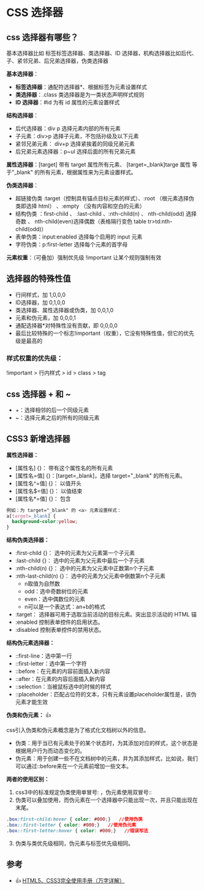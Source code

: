 # CSS 选择器

## css 选择器有哪些？

基本选择器比如 标签标签选择器、类选择器、ID 选择器，机构选择器比如后代、子、紧邻兄弟、后兄弟选择器，伪类选择器

**基本选择器**：

- **标签选择器**：通配符选择器\*、根据标签为元素设置样式
- **类选择器**：.class 类选择器是为一类状态声明样式规则
- **ID 选择器**：#id 为有 id 属性的元素设置样式

**结构选择器**：

- 后代选择器：div p 选择元素内部的所有元素
- 子元素：div>p 选择子元素，不包括孙级及以下元素
- 紧邻兄弟元素： div+p 选择紧挨着的同级兄弟元素
- 后兄弟元素选择器：p~ul 选择后面的所有兄弟元素

**属性选择器**：[target] 带有 target 属性所有元素、 [target=_blank]targe 属性 等于"\_blank" 的所有元素，根据属性来为元素设置样式。

**伪类选择器**：

- 超链接伪类 :target（控制具有锚点目标元素的样式）、:root （根元素选择伪类即选择 html） 、:empty （没有内容和空白的元素）
- 结构伪类 ：first-child 、 :last-child 、:nth-child(n) 、 nth-child(odd) 选择奇数 、 nth-child(even)选择偶数（表格隔行变色 table tr>td:nth-child(odd)）
- 表单伪类：input:enabled 选择每个启用的 input 元素
- 字符伪类：p:first-letter 选择每个元素的首字母

**元素权重**：（可叠加）强制优先级 !important 让某个规则强制有效

## 选择器的特殊性值

- 行间样式，加 1,0,0,0
- ID选择器，加 0,1,0,0
- 类选择器、属性选择器或伪类，加 0,0,1,0
- 元素和伪元素，加 0,0,0,1
- 通配选择器*对特殊性没有贡献，即 0,0,0,0
- 最后比较特殊的一个标志!important（权重），它没有特殊性值，但它的优先级是最高的

### 样式权重的优先级：

!important > 行内样式 > id > class > tag

## css 选择器 + 和 ~
- +：选择相邻的后一个同级元素 
- ~：选择元素之后的所有的同级元素

## CSS3 新增选择器

**属性选择器：**

- [属性名] {}： 带有这个属性名的所有元素
- [属性名=值] {}：[target=_blank]，选择 target="_blank" 的所有元素。
- [属性名^=值] {}： 以值开头
- [属性名$=值] {}： 以值结束
- [属性名*=值] {}： 包含

```css
例如：为 target="_blank" 的 <a> 元素设置样式：
a[target=_blank] {
  background-color:yellow;
}
```

**结构伪类选择器：**

- :first-child {}： 选中的元素为父元素第一个子元素
- :last-child {}： 选中的元素为父元素中最后一个子元素
- :nth-child(n) {}： 选中的元素为父元素中正数第n个子元素
- :nth-last-child(n) {}： 选中的元素为父元素中倒数第n个子元素
    - n取值为自然数
    - odd：选中奇数树位的元素
    - even：选中偶数位的元素
    - n可以是一个表达式：an+b的格式
- :target： 选择器可用于选取当前活动的目标元素。突出显示活动的 HTML 锚
- :enabled  控制表单控件的启用状态。
- :disabled 控制表单控件的禁用状态。

**结构伪元素选择器：**

- ::first-line：选中第一行
- ::first-letter：选中第一个字符
- ::before：在元素的内容前面插入新内容
- ::after：在元素的内容后面插入新内容
- ::selection：当被鼠标选中的时候的样式
- ::placeholder：匹配占位符的文本，只有元素设置placeholder属性是，该伪元素才能生效

**伪类和伪元素：** :+1:

css引入伪类和伪元素概念是为了格式化文档树以外的信息。

- 伪类：用于当已有元素处于的某个状态时，为其添加对应的样式，这个状态是根据用户行为而动态变化的。
- 伪元素：用于创建一些不在文档树中的元素，并为其添加样式，比如说，我们可以通过::before来在一个元素前增加一些文本。

**两者的使用区别：**
1. css3中的标准规定伪类使用单冒号: ，伪元素使用双冒号::
2. 伪类可以叠加使用，而伪元素在一个选择器中只能出现一次，并且只能出现在末尾。
```css
.box:first-child:hover { color: #000;}   //使用伪类
.box::first-letter { color: #000;}   //使用伪元素
.box::first-letter:hover { color: #000;}   //错误写法
```
3. 伪类与类优先级相同，伪元素与标签优先级相同。


## 参考

- :+1: [HTML5、CSS3完全使用手册（万字详解）](https://juejin.cn/post/6844904147590856717)